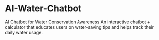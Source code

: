 # AI-Water-Chatbot
AI Chatbot for Water Conservation Awareness   An interactive chatbot + calculator that educates users on water-saving tips and helps track their daily water usage.  
